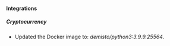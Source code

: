 #### Integrations
##### Cryptocurrency
- Updated the Docker image to: *demisto/python3:3.9.9.25564*.
